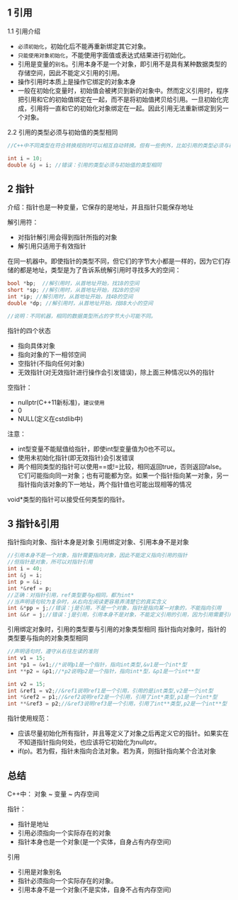 ## 1 引用
1.1 引用介绍
 - `必须初始化`，初始化后不能再重新绑定其它对象。
 - `只能使用对象初始化`，不能使用字面值或表达式结果进行初始化。
 - 引用是变量的`别名`。引用本身不是一个对象，即引用不是具有某种数据类型的存储空间，因此不能定义引用的引用。
 - 操作引用时本质上是操作它绑定的对象本身
 - 一般在初始化变量时，初始值会被拷贝到新的对象中。然而定义引用时，程序把引用和它的初始值绑定在一起，而不是将初始值拷贝给引用。一旦初始化完成，引用将一直和它的初始化对象绑定在一起。因此引用无法重新绑定到另一个对象。

2.2 引用的类型必须与初始值的类型相同
``` cpp
//C++中不同类型在符合转换规则时可以相互自动转换。但有一些例外，比如引用的类型必须与初始值的类型相同。

int i = 10;
double &j = i; //错误：引用的类型必须与初始值的类型相同
```

## 2 指针
介绍：指针也是一种变量，它保存的是地址，并且指针只能保存地址

解引用符：
  - 对指针解引用会得到指针所指的对象
  - 解引用只适用于有效指针

在同一机器中。即使指针的类型不同，但它们的字节大小都是一样的，因为它们存储的都是地址，类型是为了告诉系统解引用时寻找多大的空间：
``` cpp
bool *bp;  //解引用时，从首地址开始，找1B的空间
short *sp; //解引用时，从首地址开始，找2B的空间
int *ip; //解引用时，从首地址开始，找4B的空间
double *dp; //解引用时，从首地址开始，找8B大小的空间

//说明：不同机器，相同的数据类型所占的字节大小可能不同。
```

指针的四个状态
  - 指向具体对象
  - 指向对象的下一相邻空间
  - 空指针(不指向任何对象)
  - 无效指针(对无效指针进行操作会引发错误)，除上面三种情况以外的指针

空指针：
  - nullptr(C++11新标准)，`建议使用`
  - 0
  - NULL(定义在cstdlib中)

注意：
  - int型变量不能赋值给指针，即使int型变量值为0也不可以。
  - 使用未初始化指针(即无效指针)会引发错误
  - 两个相同类型的指针可以使用==或!=比较，相同返回true，否则返回false。它们可能指向同一对象；也有可能都为空。如果一个指针指向某一对象，另一指针指向该对象的下一地址，两个指针值也可能出现相等的情况

void*类型的指针可以接受任何类型的指针。

## 3 指针&引用
指针指向对象、指针本身是对象
引用绑定对象、引用本身不是对象

``` cpp
//引用本身不是一个对象，指针需要指向对象，因此不能定义指向引用的指针
//但指针是对象，所可以对指针引用
int i = 40;
int &j = i; 
int p = &i;
int *&ref = p;
//正确：对指针引用，ref类型要与p相同，都为int*
//当声明语句较为复杂时，从右向左阅读更容易弄清楚它的真实含义
int &*pp = j;//错误：j是引用，不是一个对象，指针是指向某一对象的，不能指向引用
int &&r = j;//错误：j是引用，引用本身不是对象，不能定义引用的引用，因为引用需要引用对象
``` 

引用绑定对象时，引用的类型要与引用的对象类型相同
指针指向对象时，指针的类型要与指向的对象类型相同
``` cpp
//声明语句时，遵守从右往左读的准则
int v1 = 15; 
int *p1 = &v1;//*说明p1是一个指针，指向int类型,&v1是一个int*型
int **p2 = &p1;//*p2说明p2是一个指针，指向int*型，&p1是一个int**型

int v2 = 15;
int &ref1 = v2;//&ref1说明ref1是一个引用，引用的是int类型,v2是一个int型
int *&ref2 = p1;//&ref2说明ref2是一个引用，引用了int*类型,p1是一个int*型
int **&ref3 = p2;//&ref3说明ref3是一个引用，引用了int**类型,p2是一个int**型
```

指针使用规范：
  - 应该尽量初始化所有指针，并且等定义了对象之后再定义它的指针。如果实在不知道指针指向何处，也应该将它初始化为nullptr。
  - if(p)。若为假，指针未指向合法对象。若为真，则指针指向某个合法对象

## 总结
C++中： 对象 ~ 变量 ~ 内存空间

指针：
  - 指针是地址
  - 引用必须指向一个实际存在的对象
  - 指针本身也是一个对象(是一个实体，自身占有内存空间)

引用
  - 引用是对象别名
  - 指针必须指向一个实际存在的对象。
  - 引用本身不是一个对象(不是实体，自身不占有内存空间)